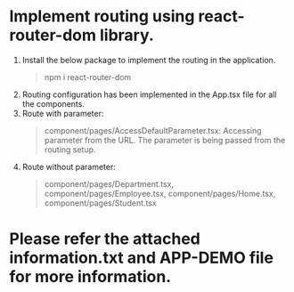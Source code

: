 # Implement routing using react-router-dom library.
1. Install the below package to implement the routing in the application.
    > npm i react-router-dom
2. Routing configuration has been implemented in the App.tsx file for all the components.
3. Route with parameter:
    > component/pages/AccessDefaultParameter.tsx: Accessing parameter from the URL. The parameter is being passed from the routing setup.
4. Route without parameter:
    > component/pages/Department.tsx, component/pages/Employee.tsx, component/pages/Home.tsx, component/pages/Student.tsx
# Please refer the attached information.txt and APP-DEMO file for more information.
